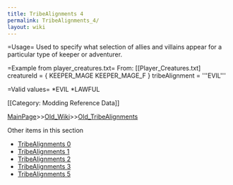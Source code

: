 ```yaml
---
title: TribeAlignments 4
permalink: TribeAlignments_4/
layout: wiki
---
```

=Usage=
Used to specify what selection of allies and villains appear for a particular type of keeper or adventurer.

=Example from player_creatures.txt=
From: [[Player_Creatures.txt]
 creatureId = { KEEPER_MAGE KEEPER_MAGE_F }
 tribeAlignment = '''EVIL'''

=Valid values=
*EVIL
*LAWFUL

[[Category: Modding Reference Data]]

[MainPage](/keeperrl_wiki/ "wikilink")>>[Old_Wiki](/keeperrl_wiki/Old_Wiki "wikilink")>>[Old_TribeAlignments](/keeperrl_wiki/Old_TribeAlignments "wikilink")

Other items in this section
-    [TribeAlignments 0](/keeperrl_wiki/TribeAlignments_0 "wikilink")
-    [TribeAlignments 1](/keeperrl_wiki/TribeAlignments_1 "wikilink")
-    [TribeAlignments 2](/keeperrl_wiki/TribeAlignments_2 "wikilink")
-    [TribeAlignments 3](/keeperrl_wiki/TribeAlignments_3 "wikilink")
-    [TribeAlignments 5](/keeperrl_wiki/TribeAlignments_5 "wikilink")

